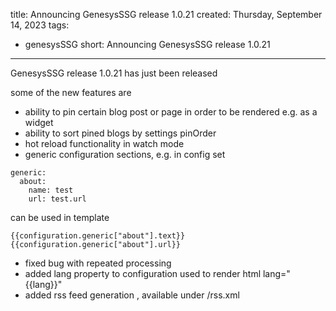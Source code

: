 title: Announcing GenesysSSG release 1.0.21
created: Thursday, September 14, 2023
tags:
  - genesysSSG
short: Announcing GenesysSSG release 1.0.21
---
GenesysSSG release 1.0.21 has just been released

some of the new features are

* ability to pin certain blog post or page in order to be rendered e.g. as a widget
* ability to sort pined blogs by settings pinOrder
* hot reload functionality in watch mode
* generic configuration sections, e.g. in config set

```
generic:
  about:
    name: test
    url: test.url
```

can be used in template 

```
{{configuration.generic["about"].text}}
{{configuration.generic["about"].url}}
```

* fixed bug with repeated processing
* added lang property to configuration used to render html lang="{{lang}}"
* added rss feed generation , available under /rss.xml


